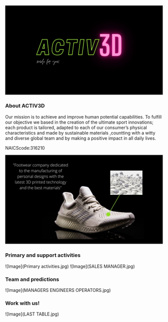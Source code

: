 ![Image](ACTIV3Dlogo.jpg)

### About ACTIV3D
Our mission is to achieve and improve human potential capabilities. To fulfill our objective we based in the creation of the ultimate sport innovations; each product is tailored, adapted to each of our consumer’s physical characteristics and made by sustainable materials ,countting with a witty and diverse global team and by making a positive impact in all daily lives.

NAICScode:316210

![Image](Zapatilla.jpg)

### Primary and support activities

![Image](Primary activities.jpg)
![Image](SALES MANAGER.jpg)

### Team and predictions
![Image](MANAGERS ENGINEERS OPERATORS.jpg)


### Work with us!
![Image](LAST TABLE.jpg)




